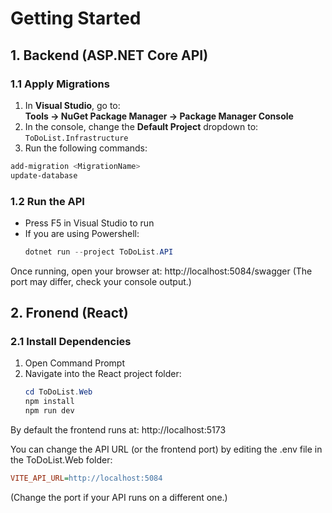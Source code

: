 # Getting Started

## 1. Backend (ASP.NET Core API)

### 1.1 Apply Migrations
1. In **Visual Studio**, go to:  
   **Tools → NuGet Package Manager → Package Manager Console**
2. In the console, change the **Default Project** dropdown to:  
   `ToDoList.Infrastructure`
3. Run the following commands:

```powershell
add-migration <MigrationName>
update-database
```

### 1.2 Run the API
- Press F5 in Visual Studio to run
- If you are using Powershell:
  ```powershell
  dotnet run --project ToDoList.API
  ```
Once running, open your browser at: http://localhost:5084/swagger
(The port may differ, check your console output.)

## 2. Fronend (React)

### 2.1 Install Dependencies
1. Open Command Prompt
2. Navigate into the React project folder:
   ```powershell
   cd ToDoList.Web
   npm install
   npm run dev
   ```
By default the frontend runs at:
http://localhost:5173

You can change the API URL (or the frontend port) by editing the .env file in the ToDoList.Web folder:

```ini
VITE_API_URL=http://localhost:5084
```
(Change the port if your API runs on a different one.)

